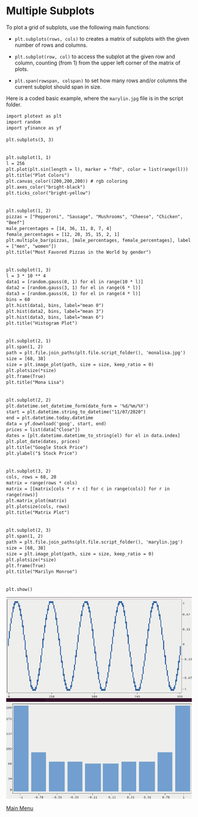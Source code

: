 # Multiple Subplots

To plot a grid of subplots, use the following main functions:

 - `plt.subplots(rows, cols)` to creates a matrix of subplots with the given number of rows and columns.

 - `plt.subplot(row, col)` to access the subplot at the given row and column, counting (from 1) from the upper left corner of the matrix of plots.

 - `plt.span(rowspan, colspan)` to set how many rows and/or columns the current subplot should span in size.

Here is a coded basic example, where the `marylin.jpg` file is in the script folder.

```
import plotext as plt
import random
import yfinance as yf

plt.subplots(3, 3)


plt.subplot(1, 1)
l = 256
plt.plot(plt.sin(length = l), marker = "fhd", color = list(range(l)))
plt.title("Plot Colors")
plt.canvas_color((200,200,200)) # rgb coloring
plt.axes_color("bright-black")
plt.ticks_color("bright-yellow")


plt.subplot(1, 2)
pizzas = ["Pepperoni", "Sausage", "Mushrooms", "Cheese", "Chicken", "Beef"]
male_percentages = [14, 36, 11, 8, 7, 4]
female_percentages = [12, 20, 35, 15, 2, 1]
plt.multiple_bar(pizzas, [male_percentages, female_percentages], label = ["men", "women"])
plt.title("Most Favored Pizzas in the World by gender")


plt.subplot(1, 3)
l = 3 * 10 ** 4
data1 = [random.gauss(0, 1) for el in range(10 * l)]
data2 = [random.gauss(3, 1) for el in range(6 * l)]
data3 = [random.gauss(6, 1) for el in range(4 * l)]
bins = 60
plt.hist(data1, bins, label="mean 0")
plt.hist(data2, bins, label="mean 3")
plt.hist(data3, bins, label="mean 6")
plt.title("Histogram Plot")


plt.subplot(2, 1)
plt.span(1, 2)
path = plt.file.join_paths(plt.file.script_folder(), 'monalisa.jpg')
size = [68, 38]
size = plt.image_plot(path, size = size, keep_ratio = 0)
plt.plotsize(*size)
plt.frame(True)
plt.title("Mona Lisa")


plt.subplot(2, 2)
plt.datetime.set_datetime_form(date_form = '%d/%m/%Y')
start = plt.datetime.string_to_datetime("11/07/2020")
end = plt.datetime.today.datetime
data = yf.download('goog', start, end)
prices = list(data["Close"])
dates = [plt.datetime.datetime_to_string(el) for el in data.index]
plt.plot_date(dates, prices)
plt.title("Google Stock Price")
plt.ylabel("$ Stock Price")


plt.subplot(3, 2)
cols, rows = 68, 20
matrix = range(rows * cols)
matrix = [[matrix[cols * r + c] for c in range(cols)] for r in range(rows)]
plt.matrix_plot(matrix)
plt.plotsize(cols, rows)
plt.title("Matrix Plot")


plt.subplot(2, 3)
plt.span(1, 2)
path = plt.file.join_paths(plt.file.script_folder(), 'marylin.jpg')
size = [68, 38]
size = plt.image_plot(path, size = size, keep_ratio = 0)
plt.plotsize(*size)
plt.frame(True)
plt.title("Marilyn Monroe")


plt.show()
```
![example](https://raw.githubusercontent.com/piccolomo/plotext/master/images/subplots.png)


[ Main Menu ](https://github.com/piccolomo/plotext#main-menu)
